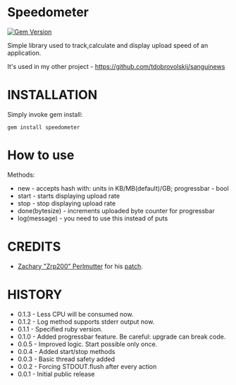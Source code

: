 Speedometer
===========
[![Gem Version](https://badge.fury.io/rb/speedometer.svg)](http://badge.fury.io/rb/speedometer)

Simple library used to track,calculate and display upload speed of an application.

It's used in my other project - https://github.com/tdobrovolskij/sanguinews

INSTALLATION
============
Simply invoke gem install:

    gem install speedometer

How to use
==========
Methods:
* new - accepts hash with: units in KB/MB(default)/GB; progressbar - bool
* start - starts displaying upload rate
* stop - stop displaying upload rate
* done(bytesize) - increments uploaded byte counter for progressbar
* log(message) - you need to use this instead of puts

CREDITS
=======
* [Zachary "Zrp200" Perlmutter](https://github.com/Zrp200) for his [patch](https://github.com/tdobrovolskij/speedometer/pull/1).

HISTORY
=======
* 0.1.3 - Less CPU will be consumed now.
* 0.1.2 - Log method supports stderr output now.
* 0.1.1 - Specified ruby version.
* 0.1.0 - Added progressbar feature. Be careful: upgrade can break code.
* 0.0.5 - Improved logic. Start possible only once.
* 0.0.4 - Added start/stop methods
* 0.0.3 - Basic thread safety added
* 0.0.2 - Forcing STDOUT.flush after every action
* 0.0.1 - Initial public release
